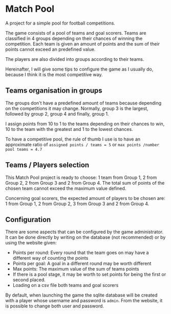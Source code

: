 # Match Pool
A project for a simple pool for football competitions.

The game consists of a pool of teams and goal scorers. Teams are classified in 4 groups depending on their chances of winning the competition. Each team is given an amount of points and the sum of their points cannot exceed an predefined value.

The players are also divided into groups according to their teams.

Hereinafter, I will give some tips to configure the game as I usually do, because I think it is the most competitive way.

## Teams organisation in groups
The groups don't have a predefined amount of teams because depending on the competitions it may change. Normally, group 3 is the largest, followed by group 2, group 4 and finally, group 1.

I assign points from 10 to 1 to the teams depending on their chances to win, 10 to the team with the greatest and 1 to the lowest chances.

To have a competitive pool, the rule of thumb I use is to have an approximate ratio of `assigned points / teams = 5` or `max points /number pool teams = 4.7`

## Teams / Players selection
This Match Pool project is ready to choose: 1 team from Group 1, 2 from Group 2, 2 from Group 3 and 2 from Group 4. The total sum of points of the chosen team cannot exceed the maximum value defined.

Concerning goal scorers, the expected amount of players to be chosen are: 1 from Group 1, 2 from Group 2, 3 from Group 3 and 2 from Group 4.

## Configuration
There are some aspects that can be configured by the game administrator. It can be done directly by writing on the database (not recommended) or by using the website given:

- Points per round: Every round that the team goes on may have a different way of counting the points
- Points per goal: A goal in a different round may be worth different
- Max points: The maximum value of the sum of teams points
- If there is a pool stage, it may be worth to set points for being the first or second placed.
- Loading on a csv file both teams and goal scorers

By default, when launching the game the sqlite database will be created with a player whose username and password is `admin`. From the website, it is possible to change both user and password.
